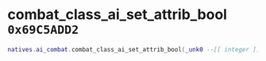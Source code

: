 # combat_class_ai_set_attrib_bool `0x69C5ADD2`

```lua
natives.ai_combat.combat_class_ai_set_attrib_bool(_unk0 --[[ integer ]], _unk1 --[[ integer ]], _unk2 --[[ integer ]])
```